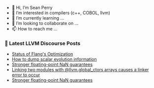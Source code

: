 - 👋 Hi, I’m Sean Perry
- 👀 I’m interested in compilers (c++, COBOL, llvm)
- 🌱 I’m currently learning ...
- 💞️ I’m looking to collaborate on ...
- 📫 How to reach me ...

<!---
s66perry/s66perry is a ✨ special ✨ repository because its `README.md` (this file) appears on your GitHub profile.
You can click the Preview link to take a look at your changes.
--->
### 📕 Latest LLVM Discourse Posts

<!-- DISCOURSE-LLVM:START -->
- [Status of Flang&#39;s Optimization](https://discourse.llvm.org/t/status-of-flangs-optimization/71738#post_10)
- [How to dump scalar evolution information](https://discourse.llvm.org/t/how-to-dump-scalar-evolution-information/72230#post_4)
- [Stronger floating-point NaN guarantees](https://discourse.llvm.org/t/stronger-floating-point-nan-guarantees/72165?page=2#post_21)
- [Linking two modules with @llvm.global_ctors arrays causes a linker error to occur](https://discourse.llvm.org/t/linking-two-modules-with-llvm-global-ctors-arrays-causes-a-linker-error-to-occur/72226#post_2)
- [Stronger floating-point NaN guarantees](https://discourse.llvm.org/t/stronger-floating-point-nan-guarantees/72165#post_20)
<!-- DISCOURSE-LLVM:END -->
